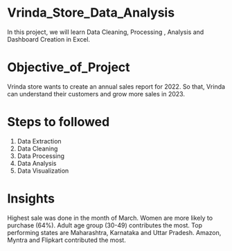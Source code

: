 # Vrinda_Store_Data_Analysis
In this project, we will learn Data Cleaning, Processing , Analysis and Dashboard Creation in Excel.
# Objective_of_Project
Vrinda store wants to create an annual sales report for 2022. So that,  Vrinda can understand their customers and grow more sales in 2023.
# Steps to followed
1. Data Extraction
2. Data Cleaning
3. Data Processing
4. Data Analysis
5. Data Visualization
# Insights
Highest sale was done in the month of March. Women are more likely to purchase (64%). Adult age group (30-49) contributes the most. Top performing states are Maharashtra, Karnataka and Uttar Pradesh. Amazon, Myntra and Flipkart contributed the most.
